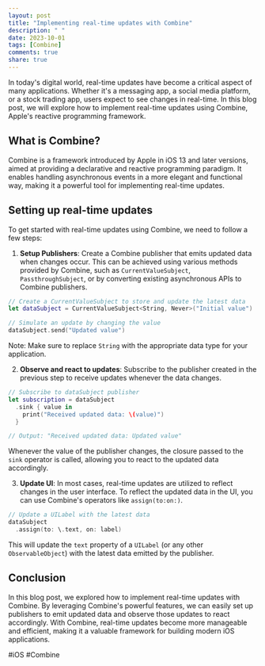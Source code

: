 ```yaml
---
layout: post
title: "Implementing real-time updates with Combine"
description: " "
date: 2023-10-01
tags: [Combine]
comments: true
share: true
---
```


In today's digital world, real-time updates have become a critical aspect of many applications. Whether it's a messaging app, a social media platform, or a stock trading app, users expect to see changes in real-time. In this blog post, we will explore how to implement real-time updates using Combine, Apple's reactive programming framework.

## What is Combine?

Combine is a framework introduced by Apple in iOS 13 and later versions, aimed at providing a declarative and reactive programming paradigm. It enables handling asynchronous events in a more elegant and functional way, making it a powerful tool for implementing real-time updates.

## Setting up real-time updates

To get started with real-time updates using Combine, we need to follow a few steps:

1. **Setup Publishers**: Create a Combine publisher that emits updated data when changes occur. This can be achieved using various methods provided by Combine, such as `CurrentValueSubject`, `PassthroughSubject`, or by converting existing asynchronous APIs to Combine publishers.

  ```swift
  // Create a CurrentValueSubject to store and update the latest data
  let dataSubject = CurrentValueSubject<String, Never>("Initial value")
  
  // Simulate an update by changing the value
  dataSubject.send("Updated value")
  ```

  Note: Make sure to replace `String` with the appropriate data type for your application.

2. **Observe and react to updates**: Subscribe to the publisher created in the previous step to receive updates whenever the data changes.

  ```swift
  // Subscribe to dataSubject publisher
  let subscription = dataSubject
    .sink { value in
      print("Received updated data: \(value)")
    }
  
  // Output: "Received updated data: Updated value"
  ```

  Whenever the value of the publisher changes, the closure passed to the `sink` operator is called, allowing you to react to the updated data accordingly.

3. **Update UI**: In most cases, real-time updates are utilized to reflect changes in the user interface. To reflect the updated data in the UI, you can use Combine's operators like `assign(to:on:)`.

  ```swift
  // Update a UILabel with the latest data
  dataSubject
    .assign(to: \.text, on: label)
  ```

  This will update the `text` property of a `UILabel` (or any other `ObservableObject`) with the latest data emitted by the publisher.

## Conclusion

In this blog post, we explored how to implement real-time updates with Combine. By leveraging Combine's powerful features, we can easily set up publishers to emit updated data and observe those updates to react accordingly. With Combine, real-time updates become more manageable and efficient, making it a valuable framework for building modern iOS applications.

#iOS #Combine